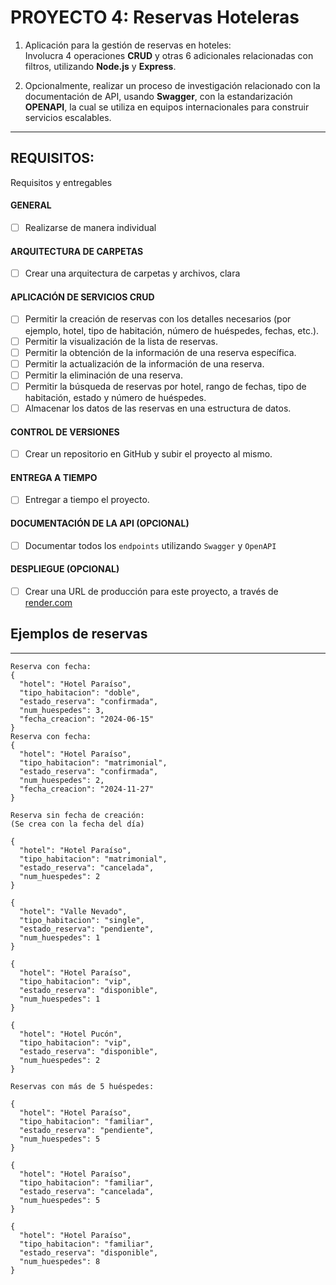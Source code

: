 # PROYECTO 4: Reservas Hoteleras

1. Aplicación para la gestión de reservas en hoteles: <br>
   Involucra 4 operaciones **CRUD** y otras 6 adicionales relacionadas con filtros, utilizando **Node.js** y **Express**.

2. Opcionalmente, realizar un proceso de investigación relacionado con la documentación de API, usando **Swagger**, con la estandarización **OPENAPI**, la cual se utiliza en equipos internacionales para construir servicios escalables.

---

## REQUISITOS:

Requisitos y entregables

#### GENERAL

-   [ ] Realizarse de manera individual

#### ARQUITECTURA DE CARPETAS

-   [ ] Crear una arquitectura de carpetas y archivos, clara

#### APLICACIÓN DE SERVICIOS CRUD

-   [ ] Permitir la creación de reservas con los detalles necesarios (por ejemplo, hotel, tipo de habitación, número de huéspedes, fechas, etc.).
-   [ ] Permitir la visualización de la lista de reservas.
-   [ ] Permitir la obtención de la información de una reserva específica.
-   [ ] Permitir la actualización de la información de una reserva.
-   [ ] Permitir la eliminación de una reserva.
-   [ ] Permitir la búsqueda de reservas por hotel, rango de fechas, tipo de habitación, estado y número de huéspedes.
-   [ ] Almacenar los datos de las reservas en una estructura de datos.

#### CONTROL DE VERSIONES

-   [ ] Crear un repositorio en GitHub y subir el proyecto al mismo.

#### ENTREGA A TIEMPO

-   [ ] Entregar a tiempo el proyecto.

#### DOCUMENTACIÓN DE LA API (OPCIONAL)

-   [ ] Documentar todos los `endpoints` utilizando `Swagger` y `OpenAPI`

#### DESPLIEGUE (OPCIONAL)

-   [ ] Crear una URL de producción para este proyecto, a través de [render.com](https://render.com)

## Ejemplos de reservas

---

```
Reserva con fecha:
{
  "hotel": "Hotel Paraíso",
  "tipo_habitacion": "doble",
  "estado_reserva": "confirmada",
  "num_huespedes": 3,
  "fecha_creacion": "2024-06-15"
}
Reserva con fecha:
{
  "hotel": "Hotel Paraíso",
  "tipo_habitacion": "matrimonial",
  "estado_reserva": "confirmada",
  "num_huespedes": 2,
  "fecha_creacion": "2024-11-27"
}

Reserva sin fecha de creación:
(Se crea con la fecha del día)

{
  "hotel": "Hotel Paraíso",
  "tipo_habitacion": "matrimonial",
  "estado_reserva": "cancelada",
  "num_huespedes": 2
}

{
  "hotel": "Valle Nevado",
  "tipo_habitacion": "single",
  "estado_reserva": "pendiente",
  "num_huespedes": 1
}

{
  "hotel": "Hotel Paraíso",
  "tipo_habitacion": "vip",
  "estado_reserva": "disponible",
  "num_huespedes": 1
}

{
  "hotel": "Hotel Pucón",
  "tipo_habitacion": "vip",
  "estado_reserva": "disponible",
  "num_huespedes": 2
}

Reservas con más de 5 huéspedes:

{
  "hotel": "Hotel Paraíso",
  "tipo_habitacion": "familiar",
  "estado_reserva": "pendiente",
  "num_huespedes": 5
}

{
  "hotel": "Hotel Paraíso",
  "tipo_habitacion": "familiar",
  "estado_reserva": "cancelada",
  "num_huespedes": 5
}

{
  "hotel": "Hotel Paraíso",
  "tipo_habitacion": "familiar",
  "estado_reserva": "disponible",
  "num_huespedes": 8
}

```
